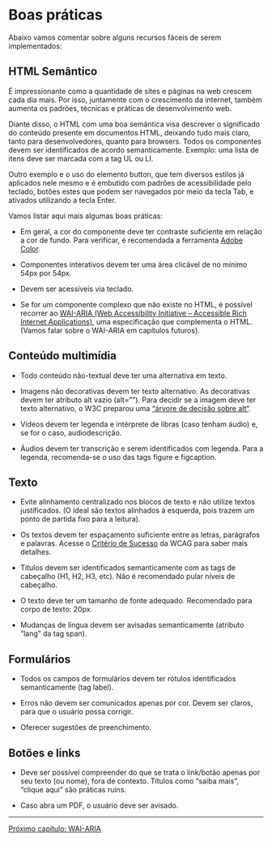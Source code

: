 # Boas práticas

Abaixo vamos comentar sobre alguns recursos fáceis de serem implementados:

## HTML Semântico

É impressionante como a quantidade de sites e páginas na web crescem cada dia mais. Por isso, juntamente com o crescimento da internet, também aumenta os padrões, técnicas e práticas de desenvolvimento web.

Diante disso, o HTML com uma boa semântica visa descrever o significado do conteúdo presente em documentos HTML, deixando tudo mais claro, tanto para desenvolvedores, quanto para browsers. Todos os componentes devem ser identificados de acordo semanticamente. Exemplo: uma lista  de itens deve ser marcada com a tag UL ou LI.

Outro exemplo e o uso do elemento button, que tem diversos estilos já aplicados nele mesmo e é embutido com padrões de acessibilidade pelo teclado, botões estes que podem ser navegados por meio da tecla Tab, e ativados utilizando a tecla Enter.

Vamos listar aqui mais algumas boas práticas:

* Em geral, a cor do componente deve ter contraste suficiente em relação a cor de fundo. Para verificar, é recomendada a ferramenta [Adobe Color](https://color.adobe.com/pt/create/color-contrast-analyzer).
  
* Componentes interativos devem ter uma área clicável de no mínimo 54px por 54px.
  
* Devem ser acessíveis via teclado.
  
* Se for um componente complexo que não existe no HTML, é possível recorrer ao [WAI-ARIA (Web Accessibility Initiative – Accessible Rich Internet Applications)](https://www.w3.org/WAI/standards-guidelines/aria/), uma especificação que complementa o HTML. (Vamos falar sobre o WAI-ARIA em capítulos futuros).

## Conteúdo multimídia

* Todo conteúdo não-textual deve ter uma alternativa em texto.
  
* Imagens não decorativas devem ter texto alternativo. As decorativas devem ter atributo alt vazio (alt=””). Para decidir se a imagem deve ter texto alternativo, o W3C preparou uma [“árvore de decisão sobre alt“](https://www.w3.org/WAI/tutorials/images/decision-tree/).
  
* Vídeos devem ter legenda e intérprete de libras (caso tenham áudio) e, se for o caso, audiodescrição.
  
* Áudios devem ter transcrição e serem identificados com legenda. Para a legenda, recomenda-se o uso das tags figure e figcaption.

## Texto

* Evite alinhamento centralizado nos blocos de texto e não utilize textos justificados. (O ideal são textos alinhados à esquerda, pois trazem um ponto de partida fixo para a leitura).
  
* Os textos devem ter espaçamento suficiente entre as letras, parágrafos e palavras. Acesse o [Critério de Sucesso](https://www.w3c.br/traducoes/wcag/wcag21-pt-BR/#text-spacing) da WCAG para saber mais detalhes.
  
* Títulos devem ser identificados semanticamente com as tags de cabeçalho (H1, H2, H3, etc). Não é recomendado pular níveis de cabeçalho.
  
* O texto deve ter um tamanho de fonte adequado. Recomendado para corpo de texto: 20px.
  
* Mudanças de língua devem ser avisadas semanticamente (atributo “lang” da tag span).

## Formulários

* Todos os campos de formulários devem ter rótulos identificados semanticamente (tag label).
  
* Erros não devem ser comunicados apenas por cor. Devem ser claros, para que o usuário possa corrigir.
  
* Oferecer sugestões de preenchimento.

## Botões e links

* Deve ser possível compreender do que se trata o link/botão apenas por seu texto (ou nome), fora de contexto. Títulos como “saiba mais”, “clique aqui” são práticas ruins.
  
* Caso abra um PDF, o usuário deve ser avisado.
  
---

[Próximo capítulo: WAI-ARIA](../05-Wai-aria/Wai-aria.md)

